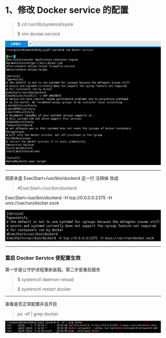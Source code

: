 # 1、修改 Docker service 的配置

> $ cd /usr/lib/systemd/syste
>
> $  vim docker.service

![](/assets/2131231import.png)

---

把原本是 ExecStart=/usr/bin/dockerd  这一行 注释掉 改成

> \#ExecStart=/usr/bin/dockerd

ExecStart=/usr/bin/dockerd -H tcp://0.0.0.0:2375 -H unix://var/run/docker.sock

![](/assets/15134123import.png)

---

### 重启 Docker Service 使配置生效

第一步是让守护进程重新装载。第二步是重启服务

> $ systemctl daemon-reload
>
> $ systemctl restart docker

---

查看是否正常配置并且开启

> ps -ef \| grep docker

![](/assets/231231251323import.png)



